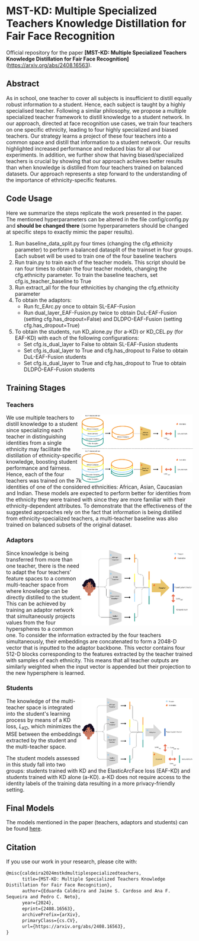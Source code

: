 # MST-KD: Multiple Specialized Teachers Knowledge Distillation for Fair Face Recognition
Official repository for the paper **[MST-KD: Multiple Specialized Teachers Knowledge Distillation for Fair Face Recognition]**(https://arxiv.org/abs/2408.16563).

## Abstract
As in school, one teacher to cover all subjects is insufficient to distill equally robust information to a student. Hence, each subject is taught by a highly specialised teacher. Following a similar philosophy, we propose a multiple specialized teacher framework to distill knowledge to a student network. In our approach, directed at face recognition use cases, we train four teachers on one specific ethnicity, leading to four highly specialized and biased teachers. Our strategy learns a project of these four teachers into a common space and distill that information to a student network. Our results highlighted increased performance and reduced bias for all our experiments. In addition, we further show that having biased/specialized teachers is crucial by showing that our approach achieves better results than when knowledge is distilled from four teachers trained on balanced datasets. Our approach represents a step forward to the understanding of the importance of ethnicity-specific features.

## Code Usage
Here we summarize the steps replicate the work presented in the paper. The mentioned hyperparameters can be altered in the file config/config.py and **should be changed there** (some hyperparameters should be changed at specific steps to exactly mimic the paper results).

1. Run baseline_data_split.py four times (changing the cfg.ethnicity parameter) to perform a balanced datasplit of the trainset in four groups. Each subset will be used to train one of the four baseline teachers
2. Run train.py to train each of the teacher models. This script should be ran four times to obtain the four teacher models, changing the cfg.ethnicity parameter. To train the baseline teachers, set cfg.is_teacher_baseline to True
3. Run extract_all for the four ethnicities by changing the cfg.ethnicity parameter
4. To obtain the adaptors:
    - Run fc_EArc.py once to obtain SL-EAF-Fusion
    - Run dual_layer_EAF-Fusion.py twice to obtain DuL-EAF-Fusion (setting cfg.has_dropout=False) and DLDPO-EAF-Fusion (setting cfg.has_dropout=True)
5. To obtain the students, run KD_alone.py (for a-KD) or KD_CEL.py (for EAF-KD) with each of the following configurations:
    - Set cfg.is_dual_layer to False to obtain SL-EAF-Fusion students
    - Set cfg.is_dual_layer to True and cfg.has_dropout to False to obtain DuL-EAF-Fusion students
    - Set cfg.is_dual_layer to True and cfg.has_dropout to True to obtain DLDPO-EAF-Fusion students

## Training Stages

### Teachers
<img src="figures/teacher_optimization.png" width="300" align="right"> 

We use multiple teachers to distill knowledge to a student since specializing each teacher in distinguishing identities from a single ethnicity may facilitate the distillation of ethnicity-specific knowledge, boosting student performance and fairness. Hence, each of the four teachers was trained on the 7k identities of one of the considered ethnicities: African, Asian, Caucasian and Indian. These models are expected to perform better for identities from the ethnicity they were trained with since they are more familiar with their ethnicity-dependent attributes. To demonstrate that the effectiveness of the suggested approaches rely on the fact that information is being distilled from ethnicity-specialized teachers, a multi-teacher baseline was also trained on balanced subsets of the original dataset.

### Adaptors
<img src="figures/adaptor_optimization.png" width="300" align="right">

Since knowledge is being transferred from more than one teacher, there is the need to adapt the four teachers' feature spaces to a common multi-teacher space from where knowledge can be directly distilled to the student. This can be achieved by training an adaptor network that simultaneously projects values from the four hyperspheres to a common one. To consider the information extracted by the four teachers simultaneously, their embeddings are concatenated to form a 2048-D vector that is inputted to the adaptor backbone. This vector contains four 512-D blocks corresponding to the features extracted by the teacher trained with samples of each ethnicity. This means that all teacher outputs are similarly weighted when the input vector is appended but their projection to the new hypersphere is learned.

### Students
<img src="figures/student_optimization.png" width="300" align="right"> 

The knowledge of the multi-teacher space is integrated into the student's learning process by means of a KD loss, $L_{KD}$, which minimizes the MSE between the embeddings extracted by the student and the multi-teacher space. 

The student models assessed in this study fall into two groups: students trained with KD and the ElasticArcFace loss (EAF-KD) and students trained with KD alone (a-KD). a-KD does not require access to the identity labels of the training data resulting in a more privacy-friendly setting.

## Final Models
The models mentioned in the paper (teachers, adaptors and students) can be found [here](https://drive.google.com/file/d/1nqw7OuPGTW9hgWNE2q-GCCK904VtKkZh/view?usp=sharing).

## Citation
If you use our work in your research, please cite with:

```
@misc{caldeira2024mstkdmultiplespecializedteachers,
      title={MST-KD: Multiple Specialized Teachers Knowledge Distillation for Fair Face Recognition}, 
      author={Eduarda Caldeira and Jaime S. Cardoso and Ana F. Sequeira and Pedro C. Neto},
      year={2024},
      eprint={2408.16563},
      archivePrefix={arXiv},
      primaryClass={cs.CV},
      url={https://arxiv.org/abs/2408.16563}, 
}
```
